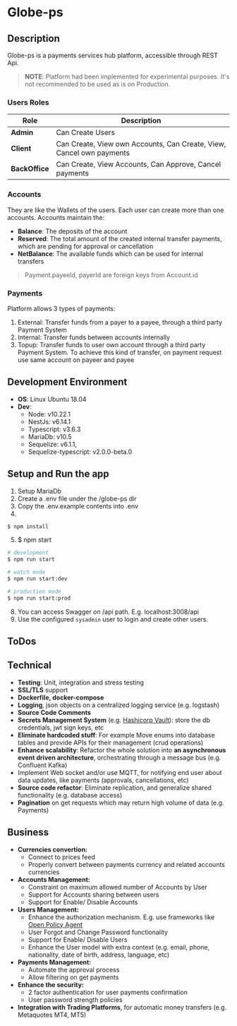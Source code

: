 # Globe-ps

## Description

Globe-ps is a payments services hub platform, accessible through REST Api.

> **NOTE**: Platform had been implemented for experimental purposes. It's not recommended to be used as is on Production.

### Users Roles

| Role     |Description |
|----------|------------|
| **Admin**     | Can Create Users |
| **Client**    | Can Create, View own Accounts, Can Create, View, Cancel own payments |
| **BackOffice** | Can Create, View Accounts, Can Approve, Cancel payments |

### Accounts

They are like the Wallets of the users. Each user can create more than one accounts.
Accounts maintain the:
- **Balance**: The deposits of the account
- **Reserved**: The total amount of the created internal transfer payments, which are pending for approval or cancellation
- **NetBalance**: The available funds which can be used for internal transfers

> Payment.payeeId, payerId are foreign keys from Account.id

### Payments

Platform allows 3 types of payments:
1. External: Transfer funds from a payer to a payee, through a third party Payment System
2. Internal: Transfer funds between accounts internally
3. Topup: Transfer funds to user own account through a third party Payment System. To achieve this kind of transfer, on payment request use same account on payeer and payee

## Development Environment

- **OS**: Linux Ubuntu 18.04
- **Dev**: 
    - Node: v10.22.1
    - NestJs: v6.14.1
    - Typescript: v3.6.3
    - MariaDb: v10.5
    - Sequelize: v6.1.1,
    - Sequelize-typescript: v2.0.0-beta.0

## Setup and Run the app

1. Setup MariaDb
2. Create a .env file under the /globe-ps dir
3. Copy the .env.example contents into .env
4. 
```bash
$ npm install
```
5. $ npm start
```bash
# development
$ npm run start

# watch mode
$ npm run start:dev

# production mode
$ npm run start:prod
```
8. You can access Swagger on /api path. E.g. localhost:3008/api
7. Use the configured `sysadmin` user to login and create other users.

## ToDos

## Technical
- **Testing**: Unit, integration and stress testing
- **SSL/TLS** support
- **Dockerfile, docker-compose**
- **Logging**, json objects on a centralized logging service (e.g. logstash)
- **Source Code Comments**
- **Secrets Management System** (e.g. [Hashicorp Vault](https://www.vaultproject.io/)): store the db credentials, jwt sign keys, etc
- **Eliminate hardcoded stuff**: For example Move enums into database tables and provide APIs for their management (crud operations)
- **Enhance scalability**: Refactor the whole solution into **an asynchronous event driven architecture**, orchestrating through a message bus (e.g. Confluent Kafka)
- Implement Web socket and/or use MQTT, for notifying end user about data updates, like payments (approvals, cancellations, etc)
- **Source code refactor**: Eliminate replication, and generalize shared functionality (e.g. database access)
- **Pagination** on get requests which may return high volume of data (e.g. Payments) 

## Business

- **Currencies convertion:**
    - Connect to prices feed
    - Properly convert between payments currency and related accounts currencies
- **Accounts Management:**
    - Constraint on maximum allowed number of Accounts by User
    - Support for Accounts sharing between users
    - Support for Enable/ Disable Accounts
- **Users Management:**
    - Enhance the authorization mechanism. E.g. use frameworks like [Open Policy Agent](https://www.openpolicyagent.org/)
    - User Forgot and Change Password functionality
    - Support for Enable/ Disable Users
    - Enhance the User model with extra context (e.g. email, phone, nationality, date of birth, address, language, etc)
- **Payments Management:**
    - Automate the approval process
    - Allow filtering on get payments
- **Enhance the security:**
    - 2 factor authentication for user payments confirmation
    - User password strength policies
- **Integration with Trading Platforms**, for automatic money transfers (e.g. Metaquotes MT4, MT5)
